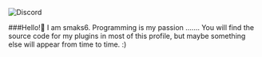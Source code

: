 ![Discord](https://img.shields.io/badge/discord-smaks6%239947-%237289DA?logo=discord&logoColor=white)


###Hello!👋 
I am smaks6. Programming is my passion .......
You will find the source code for my plugins in most of this profile,
but maybe something else will appear from time to time. :)
